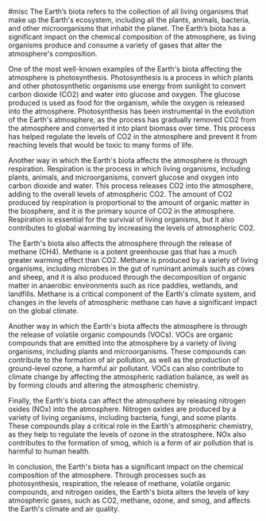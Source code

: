 #misc
The Earth’s biota refers to the collection of all living organisms that make up the Earth's ecosystem, including all the plants, animals, bacteria, and other microorganisms that inhabit the planet. The Earth’s biota has a significant impact on the chemical composition of the atmosphere, as living organisms produce and consume a variety of gases that alter the atmosphere's composition.

One of the most well-known examples of the Earth's biota affecting the atmosphere is photosynthesis. Photosynthesis is a process in which plants and other photosynthetic organisms use energy from sunlight to convert carbon dioxide (CO2) and water into glucose and oxygen. The glucose produced is used as food for the organism, while the oxygen is released into the atmosphere. Photosynthesis has been instrumental in the evolution of the Earth's atmosphere, as the process has gradually removed CO2 from the atmosphere and converted it into plant biomass over time. This process has helped regulate the levels of CO2 in the atmosphere and prevent it from reaching levels that would be toxic to many forms of life.

Another way in which the Earth's biota affects the atmosphere is through respiration. Respiration is the process in which living organisms, including plants, animals, and microorganisms, convert glucose and oxygen into carbon dioxide and water. This process releases CO2 into the atmosphere, adding to the overall levels of atmospheric CO2. The amount of CO2 produced by respiration is proportional to the amount of organic matter in the biosphere, and it is the primary source of CO2 in the atmosphere. Respiration is essential for the survival of living organisms, but it also contributes to global warming by increasing the levels of atmospheric CO2.

The Earth's biota also affects the atmosphere through the release of methane (CH4). Methane is a potent greenhouse gas that has a much greater warming effect than CO2. Methane is produced by a variety of living organisms, including microbes in the gut of ruminant animals such as cows and sheep, and it is also produced through the decomposition of organic matter in anaerobic environments such as rice paddies, wetlands, and landfills. Methane is a critical component of the Earth's climate system, and changes in the levels of atmospheric methane can have a significant impact on the global climate.

Another way in which the Earth's biota affects the atmosphere is through the release of volatile organic compounds (VOCs). VOCs are organic compounds that are emitted into the atmosphere by a variety of living organisms, including plants and microorganisms. These compounds can contribute to the formation of air pollution, as well as the production of ground-level ozone, a harmful air pollutant. VOCs can also contribute to climate change by affecting the atmospheric radiation balance, as well as by forming clouds and altering the atmospheric chemistry.

Finally, the Earth's biota can affect the atmosphere by releasing nitrogen oxides (NOx) into the atmosphere. Nitrogen oxides are produced by a variety of living organisms, including bacteria, fungi, and some plants. These compounds play a critical role in the Earth's atmospheric chemistry, as they help to regulate the levels of ozone in the stratosphere. NOx also contributes to the formation of smog, which is a form of air pollution that is harmful to human health.

In conclusion, the Earth's biota has a significant impact on the chemical composition of the atmosphere. Through processes such as photosynthesis, respiration, the release of methane, volatile organic compounds, and nitrogen oxides, the Earth's biota alters the levels of key atmospheric gases, such as CO2, methane, ozone, and smog, and affects the Earth's climate and air quality.

